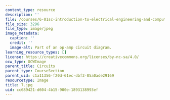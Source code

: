 ```yaml
---
content_type: resource
description: ''
file: /courses/6-01sc-introduction-to-electrical-engineering-and-computer-science-i-spring-2011/cc689421d6044b15900e1893138993ef_7.jpg
file_size: 3296
file_type: image/jpeg
image_metadata:
  caption: ''
  credit: ''
  image-alt: Part of an op-amp circuit diagram.
learning_resource_types: []
license: https://creativecommons.org/licenses/by-nc-sa/4.0/
ocw_type: OCWImage
parent_title: Circuits
parent_type: CourseSection
parent_uid: c1a11356-f20d-61ec-dbf3-85a0ade29169
resourcetype: Image
title: 7.jpg
uid: cc689421-d604-4b15-900e-1893138993ef
---
```

